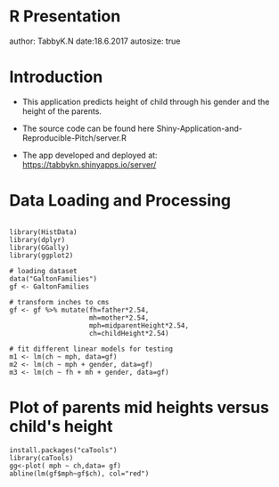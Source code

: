 R Presentation
========================================================
author: TabbyK.N
date:18.6.2017 
autosize: true

Introduction
========================================================


- This application predicts height of child through his gender and the height of the parents.
- The source code can be found here Shiny-Application-and-Reproducible-Pitch/server.R

- The app developed and deployed at: https://tabbykn.shinyapps.io/server/

Data Loading and Processing
========================================================


```

library(HistData)
library(dplyr)
library(GGally)
library(ggplot2)

# loading dataset
data("GaltonFamilies")
gf <- GaltonFamilies

# transform inches to cms
gf <- gf %>% mutate(fh=father*2.54,
                    mh=mother*2.54,
                    mph=midparentHeight*2.54,
                    ch=childHeight*2.54)

# fit different linear models for testing
m1 <- lm(ch ~ mph, data=gf)
m2 <- lm(ch ~ mph + gender, data=gf)
m3 <- lm(ch ~ fh + mh + gender, data=gf)

```

Plot of parents mid heights versus child's height
========================================================

``` 
install.packages("caTools")
library(caTools)
gg<-plot( mph ~ ch,data= gf)
abline(lm(gf$mph~gf$ch), col="red") 


```


